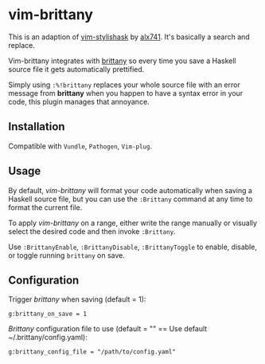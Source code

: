 # vim-brittany

This is an adaption of [vim-stylishask](https://github.com/alx741/vim-stylishask) by [alx741](https://github.com/alx741).
It's basically a search and replace.

Vim-brittany integrates with [brittany](https://github.com/lspitzner/brittany) so every time
you save a Haskell source file it gets automatically prettified.

Simply using `:%!brittany` replaces your whole source file with an error message
from **brittany** when you happen to have a syntax error in your code, this
plugin manages that annoyance.

## Installation

Compatible with `Vundle`, `Pathogen`, `Vim-plug`.


## Usage

By default, *vim-brittany* will format your code automatically when saving a
Haskell source file, but you can use the `:Brittany` command at any time to
format the current file.

To apply *vim-brittany* on a range, either write the range manually or
visually select the desired code and then invoke `:Brittany`.

Use `:BrittanyEnable`, `:BrittanyDisable`, `:BrittanyToggle` to enable, disable, or
toggle running `brittany` on save.


## Configuration

Trigger *brittany* when saving (default = 1):

```vim
g:brittany_on_save = 1
```

*Brittany* configuration file to use (default = "" == Use default ~/.brittany/config.yaml):

```vim
g:brittany_config_file = "/path/to/config.yaml"
```
